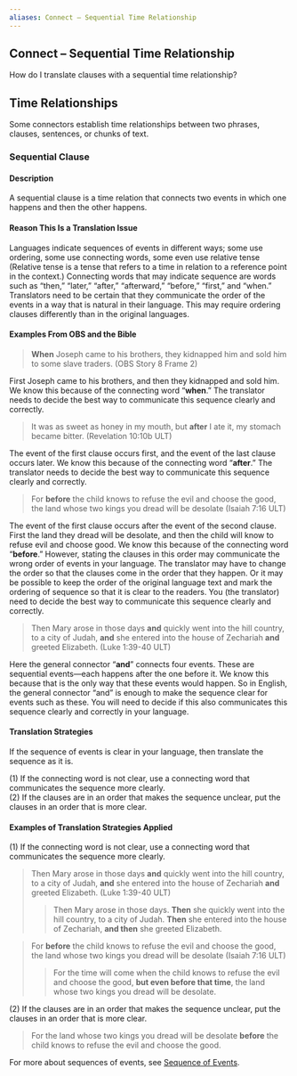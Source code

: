 ```yaml
---
aliases: Connect – Sequential Time Relationship
---
```


## Connect – Sequential Time Relationship

How do I translate clauses with a sequential time relationship?

## Time Relationships

Some connectors establish time relationships between two phrases, clauses, sentences, or chunks of text.

### Sequential Clause

#### Description

A sequential clause is a time relation that connects two events in which one happens and then the other happens.

#### Reason This Is a Translation Issue

Languages indicate sequences of events in different ways; some use ordering, some use connecting words, some even use relative tense (Relative tense is a tense that refers to a time in relation to a reference point in the context.) Connecting words that may indicate sequence are words such as “then,” “later,” “after,” “afterward,” “before,” “first,” and “when.” Translators need to be certain that they communicate the order of the events in a way that is natural in their language. This may require ordering clauses differently than in the original languages.

#### Examples From OBS and the Bible

> **When** Joseph came to his brothers, they kidnapped him and sold him to some slave traders. (OBS Story 8 Frame 2)

First Joseph came to his brothers, and then they kidnapped and sold him. We know this because of the connecting word “**when**.” The translator needs to decide the best way to communicate this sequence clearly and correctly.

> It was as sweet as honey in my mouth, but **after** I ate it, my stomach became bitter. (Revelation 10:10b ULT)

The event of the first clause occurs first, and the event of the last clause occurs later. We know this because of the connecting word “**after**.” The translator needs to decide the best way to communicate this sequence clearly and correctly.

> For **before** the child knows to refuse the evil and choose the good, the land whose two kings you dread will be desolate (Isaiah 7:16 ULT)

The event of the first clause occurs after the event of the second clause. First the land they dread will be desolate, and then the child will know to refuse evil and choose good. We know this because of the connecting word “**before**.” However, stating the clauses in this order may communicate the wrong order of events in your language. The translator may have to change the order so that the clauses come in the order that they happen. Or it may be possible to keep the order of the original language text and mark the ordering of sequence so that it is clear to the readers. You (the translator) need to decide the best way to communicate this sequence clearly and correctly.

> Then Mary arose in those days **and** quickly went into the hill country, to a city of Judah, **and** she entered into the house of Zechariah **and** greeted Elizabeth. (Luke 1:39-40 ULT)

Here the general connector “**and**” connects four events. These are sequential events—each happens after the one before it. We know this because that is the only way that these events would happen. So in English, the general connector “and” is enough to make the sequence clear for events such as these. You will need to decide if this also communicates this sequence clearly and correctly in your language.

#### Translation Strategies

If the sequence of events is clear in your language, then translate the sequence as it is.

(1) If the connecting word is not clear, use a connecting word that communicates the sequence more clearly.<br>
(2) If the clauses are in an order that makes the sequence unclear, put the clauses in an order that is more clear.

#### Examples of Translation Strategies Applied

(1) If the connecting word is not clear, use a connecting word that communicates the sequence more clearly.

> Then Mary arose in those days **and** quickly went into the hill country, to a city of Judah, **and** she entered into the house of Zechariah **and** greeted Elizabeth. (Luke 1:39-40 ULT)
> > Then Mary arose in those days. **Then** she quickly went into the hill country, to a city of Judah. **Then** she entered into the house of Zechariah, **and then** she greeted Elizabeth.

> For **before** the child knows to refuse the evil and choose the good, the land whose two kings you dread will be desolate (Isaiah 7:16 ULT)
> > For the time will come when the child knows to refuse the evil and choose the good, **but even before that time**, the land whose two kings you dread will be desolate.

(2) If the clauses are in an order that makes the sequence unclear, put the clauses in an order that is more clear.

> For the land whose two kings you dread will be desolate **before** the child knows to refuse the evil and choose the good.

For more about sequences of events, see [Sequence of Events](figs-events.md).
